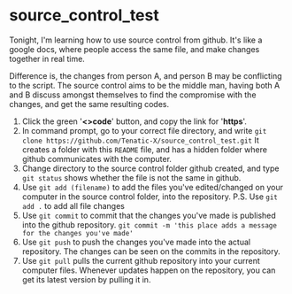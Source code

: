# source_control_test
Tonight, I'm learning how to use source control from github.
It's like a google docs, where people access the same file, and make changes together in real time.

Difference is, the changes from person A, and person B may be conflicting to the script. The source control aims to be the middle man, having both A and B discuss amongst themselves to find the compromise with the changes, and get the same resulting codes.


1. Click the green '**<>code**' button, and copy the link for '**https**'.
2. In command prompt, go to your correct file directory, and write `git clone https://github.com/Tenatic-X/source_control_test.git` It creates a folder with this `README` file, and has a hidden folder where github communicates with the computer.
3. Change directory to the source control folder github created, and type `git status` shows whether the file is not the same in github.
4. Use `git add (filename)` to add the files you've edited/changed on your computer in the source control folder, into the repository. P.S. Use `git add .` to add all file changes
5. Use `git commit` to commit that the changes you've made is published into the github repository. `git commit -m 'this place adds a message for the changes you've made'`
6. Use `git push` to push the changes you've made into the actual repository. The changes can be seen on the commits in the repository.
7. Use `git pull` pulls the current github repository into your current computer files. Whenever updates happen on the repository, you can get its latest version by pulling it in.
